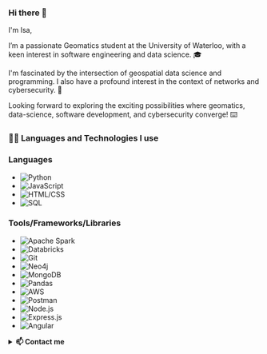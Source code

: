 ### Hi there 👋

<!--
**Isa-khan/Isa-Khan** is a ✨ _special_ ✨ repository because its `README.md` (this file) appears on your GitHub profile.

Here are some ideas to get you started:

- 🔭 I’m currently working on ...
- 🌱 I’m currently learning ...
- 👯 I’m looking to collaborate on ...
- 🤔 I’m looking for help with ...
- 💬 Ask me about ...
- 📫 How to reach me: ...
- 😄 Pronouns: .
- ⚡ Fun fact: ...
-->



I'm Isa, 

I’m a passionate Geomatics student at the University of Waterloo, with a keen interest in software engineering and data science. 🎓

I'm fascinated by the intersection of geospatial data science and programming. I also have a profound interest in the context of networks and cybersecurity. 🔐

Looking forward to exploring the exciting possibilities where geomatics, data-science, software development, and cybersecurity converge! ⌨️

<h3> 👨‍💻 Languages and Technologies I use</h3>

<!--START_SECTION:colourise-->
<p align=center>
 
### Languages
- ![Python](https://img.shields.io/badge/-Python-3776AB?style=flat-square&logo=python&logoColor=white) 
- ![JavaScript](https://img.shields.io/badge/-JavaScript-F7DF1E?style=flat-square&logo=javascript&logoColor=black)
- ![HTML/CSS](https://img.shields.io/badge/-HTML%2FCSS-E34F26?style=flat-square&logo=html5&logoColor=white)
- ![SQL](https://img.shields.io/badge/-SQL-4479A1?style=flat-square&logo=postgresql&logoColor=white)

### Tools/Frameworks/Libraries
- ![Apache Spark](https://img.shields.io/badge/-Apache%20Spark-E25A1C?style=flat-square&logo=apachespark&logoColor=white) 
- ![Databricks](https://img.shields.io/badge/-Databricks-1386FF?style=flat-square&logo=databricks&logoColor=white) 
- ![Git](https://img.shields.io/badge/-Git-F05032?style=flat-square&logo=git&logoColor=white)
- ![Neo4j](https://img.shields.io/badge/-Neo4j-008CC1?style=flat-square&logo=neo4j&logoColor=white)
- ![MongoDB](https://img.shields.io/badge/-MongoDB-47A248?style=flat-square&logo=mongodb&logoColor=white)
- ![Pandas](https://img.shields.io/badge/-Pandas-150458?style=flat-square&logo=pandas&logoColor=white)
- ![AWS](https://img.shields.io/badge/-AWS-232F3E?style=flat-square&logo=amazonaws&logoColor=white)
- ![Postman](https://img.shields.io/badge/-Postman-FF6C37?style=flat-square&logo=postman&logoColor=white)
- ![Node.js](https://img.shields.io/badge/-Node.js-339933?style=flat-square&logo=node.js&logoColor=white)
- ![Express.js](https://img.shields.io/badge/-Express.js-000000?style=flat-square&logo=express&logoColor=white)
- ![Angular](https://img.shields.io/badge/-Angular-DD0031?style=flat-square&logo=angular&logoColor=white)

<!--END_SECTION:colourise-->

 
<details>
<summary> <b>📫 Contact me </b></summary>
<p align="center">
<a href="https://www.linkedin.com/in/isa-khan-73260420b/"><img alt="LinkedIn" src="https://img.shields.io/badge/LinkedIn-Isa%20Khan%20-blue?style=for-the-badge&logo=linkedin"></a>
<a href="mailto:i6khan@uwaterloo.com"><img alt="Email" src="https://img.shields.io/badge/Email-Isa%20Khan%20-blue?style=for-the-badge&logo=gmail"></a>
</p>
</details>

